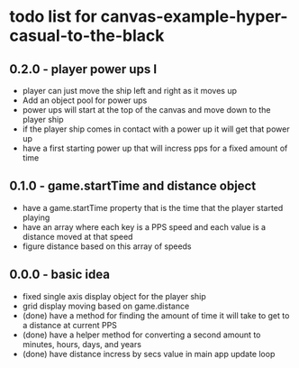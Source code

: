 # todo list for canvas-example-hyper-casual-to-the-black

## 0.2.0 - player power ups I
* player can just move the ship left and right as it moves up
* Add an object pool for power ups
* power ups will start at the top of the canvas and move down to the player ship
* if the player ship comes in contact with a power up it will get that power up
* have a first starting power up that will incress pps for a fixed amount of time

## 0.1.0 - game.startTime and distance object
* have a game.startTime property that is the time that the player started playing
* have an array where each key is a PPS speed and each value is a distance moved at that speed
* figure distance based on this array of speeds

## 0.0.0 - basic idea
* fixed single axis display object for the player ship
* grid display moving based on game.distance
* (done) have a method for finding the amount of time it will take to get to a distance at current PPS
* (done) have a helper method for converting a second amount to minutes, hours, days, and years
* (done) have distance incress by secs value in main app update loop